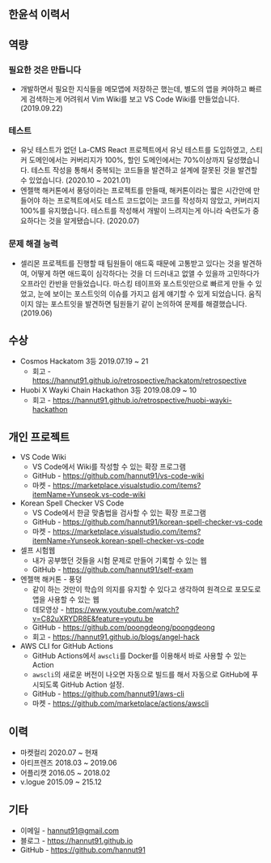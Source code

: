 ## 한윤석 이력서

## 역량

### 필요한 것은 만듭니다

* 개발하면서 필요한 지식들을 메모앱에 저장하곤 했는데, 별도의 앱을 켜야하고 빠르게 검색하는게 어려워서 Vim Wiki를 보고 VS Code Wiki를 만들었습니다. (2019.09.22)

### 테스트

* 유닛 테스트가 없던 La-CMS React 프로젝트에서 유닛 테스트를 도입하였고, 스티커 도메인에서는 커버리지가 100%, 할인 도메인에서는 70%이상까지 달성했습니다. 테스트 작성을 통해서 중복되는 코드들을 발견하고 설계에 잘못된 것을 발견할 수 있었습니다. (2020.10 ~ 2021.01)
* 엔젤핵 해커톤에서 풍덩이라는 프로젝트를 만들때, 해커톤이라는 짧은 시간안에 만들어야 하는 프로젝트에서도 테스트 코드없이는 코드를 작성하지 않았고, 커버리지 100%를 유지했습니다. 테스트를 작성해서 개발이 느려지는게 아니라 숙련도가 중요하다는 것을 알게됐습니다. (2020.07)

### 문제 해결 능력

* 셀리몬 프로젝트를 진행할 때 팀원들이 애드훅 때문에 고통받고 있다는 것을 발견하여, 어떻게 하면 애드훅이 심각하다는 것을 더 드러내고 없앨 수 있을까 고민하다가 오프라인 칸반을 만들었습니다. 마스킹 테이프와 포스트잇만으로 빠르게 만들 수 있었고, 눈에 보이는 포스트잇의 이슈를 가지고 쉽게 얘기할 수 있게 되었습니다. 움직이지 않는 포스트잇을 발견하면 팀원들기 같이 논의하여 문제를 해결했습니다. (2019.06)

## 수상

* Cosmos Hackatom 3등 2019.07.19 ~ 21
  * 회고 - https://hannut91.github.io/retrospective/hackatom/retrospective
* Huobi X Wayki Chain Hackathon 3등 2019.08.09 ~ 10
  * 회고 - https://hannut91.github.io/retrospective/huobi-wayki-hackathon

## 개인 프로젝트

* VS Code Wiki
  * VS Code에서 Wiki를 작성할 수 있는 확장 프로그램
  * GitHub - https://github.com/hannut91/vs-code-wiki
  * 마켓 - https://marketplace.visualstudio.com/items?itemName=Yunseok.vs-code-wiki
* Korean Spell Checker VS Code
  * VS Code에서 한글 맞춤법을 검사할 수 있는 확장 프로그램
  * GitHub - https://github.com/hannut91/korean-spell-checker-vs-code
  * 마켓 - https://marketplace.visualstudio.com/items?itemName=Yunseok.korean-spell-checker-vs-code
* 셀프 시험웹
  * 내가 공부했던 것들을 시험 문제로 만들어 기록할 수 있는 웹
  * GitHub - https://github.com/hannut91/self-exam
* 엔젤핵 해커톤 - 풍덩
  * 같이 하는 것만이 학습의 의지를 유지할 수 있다고 생각하여 원격으로 포모도로앱을 사용할 수 있는 웹
  * 데모영상 - https://www.youtube.com/watch?v=C82uXRYDR8E&feature=youtu.be
  * GitHub - https://github.com/poongdeong/poongdeong
  * 회고 - https://hannut91.github.io/blogs/angel-hack
* AWS CLI for GitHub Actions
  * GitHub Actions에서 `awscli`를 Docker를 이용해서 바로 사용할 수 있는 Action
  * `awscli`의 새로운 버전이 나오면 자동으로 빌드를 해서 자동으로 GitHub에 푸시되도록 GitHub Action 설정.
  * GitHub - https://github.com/hannut91/aws-cli
  * 마켓 - https://github.com/marketplace/actions/awscli

## 이력

* 마켓컬리 2020.07 ~ 현재
* 아티프렌즈 2018.03 ~ 2019.06
* 어플리캣 2016.05 ~ 2018.02
* v.logue 2015.09 ~ 215.12

## 기타

* 이메일 - hannut91@gmail.com
* 블로그 - https://hannut91.github.io
* GitHub - https://github.com/hannut91
